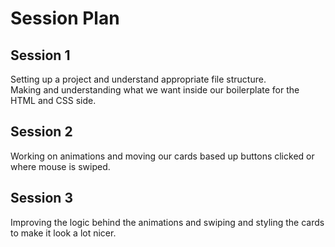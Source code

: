 # Session Plan

## Session 1

Setting up a project and understand appropriate file structure.<br>
Making and understanding what we want inside our boilerplate for the HTML and CSS side.<br>

## Session 2

Working on animations and moving our cards based up buttons clicked or where mouse is swiped.<br>

## Session 3

Improving the logic behind the animations and swiping and styling the cards to make it look a lot nicer.<br>
